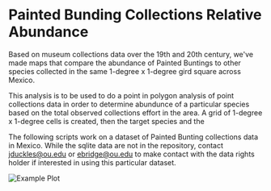 # Painted Bunding Collections Relative Abundance
Based on museum collections data over the 19th and 20th century, we've made maps that compare the abundance of Painted Buntings to other species collected in the same 1-degree x 1-degree gird square across Mexico.

This analysis is to be used to do a point in polygon analysis of point collections data in order to determine abundunce of a particular species based on the total observed collections effort in the area.  A grid of 1-degree x 1-degree cells is created, then the target species and the 

The following scripts work on a dataset of Painted Bunting collections data in Mexico. While the sqlite data are not in the repository, contact jduckles@ou.edu or ebridge@ou.edu to make contact with the data rights holder if interested in using this particular dataset.

![Example Plot](https://rawgithub.com/jduckles/mexpabu/master/month010.svg)
